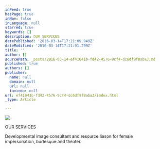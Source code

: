 ```yaml
---
inFeed: true
hasPage: true
inNav: false
inLanguage: null
starred: true
keywords: []
description: OUR SERVICES
datePublished: '2016-03-14T17:21:09.949Z'
dateModified: '2016-03-14T17:21:01.299Z'
title: ''
author: []
sourcePath: _posts/2016-03-14-ef41641b-fd42-4576-9cf4-dc6df9f8aba3.md
published: true
authors: []
publisher:
  name: null
  domain: null
  url: null
  favicon: null
url: ef41641b-fd42-4576-9cf4-dc6df9f8aba3/index.html
_type: Article

---
```

![](https://the-grid-user-content.s3-us-west-2.amazonaws.com/b8176f24-1106-440d-b671-4b15a18623ce.jpg)

OUR SERVICES

Developmental image consultant and resource liason for female impersonation, burlesque and theater.
